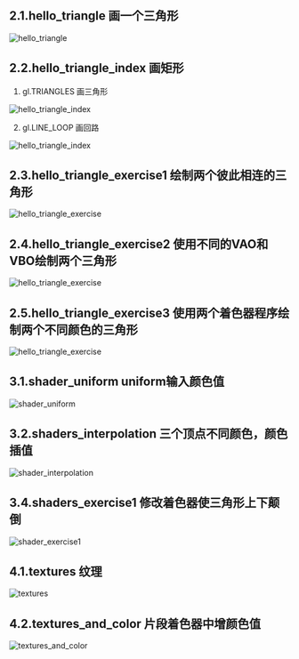 ## 2.1.hello_triangle 画一个三角形

<img src="./img/hello_triangle.jpg" alt="hello_triangle"/>

## 2.2.hello_triangle_index 画矩形
1. gl.TRIANGLES 画三角形

<img src="./img/hello_triangle_index.jpg" alt="hello_triangle_index"/>

2. gl.LINE_LOOP 画回路
  
<img src="./img/hello_triangle_index_loop.jpg" alt="hello_triangle_index"/>


## 2.3.hello_triangle_exercise1 绘制两个彼此相连的三角形

<img src="./img/hello_triangle_exercise1.jpg" alt="hello_triangle_exercise"/>
 

## 2.4.hello_triangle_exercise2 使用不同的VAO和VBO绘制两个三角形

<img src="./img/hello_triangle_exercise1.jpg" alt="hello_triangle_exercise"/>

## 2.5.hello_triangle_exercise3 使用两个着色器程序绘制两个不同颜色的三角形

<img src="./img/hello_triangle_exercise3.jpg" alt="hello_triangle_exercise"/>

## 3.1.shader_uniform uniform输入颜色值

<img src="./img/shader_uniform.jpg" alt="shader_uniform"/>


## 3.2.shaders_interpolation 三个顶点不同颜色，颜色插值

<img src="./img/shader_interpolation.jpg" alt="shader_interpolation"/>

## 3.4.shaders_exercise1 修改着色器使三角形上下颠倒

<img src="./img/shader_exercise1.jpg" alt="shader_exercise1"/>


## 4.1.textures 纹理

<img src="./img/textures.jpg" alt="textures"/>

## 4.2.textures_and_color 片段着色器中增颜色值

<img src="./img/textures_and_color.jpg" alt="textures_and_color"/>

